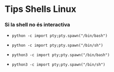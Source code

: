 # Tips Shells Linux

### Si la shell no és interactiva

* `python -c import pty;pty.spawn("/bin/bash")`

* `python -c import pty;pty.spawn("/bin/sh")`

* `python3 -c import pty;pty.spawn("/bin/bash")`

* `python3 -c import pty;pty.spawn("/bin/sh")`